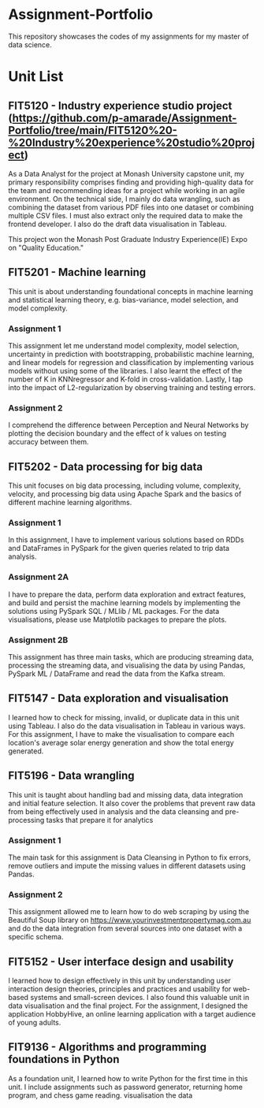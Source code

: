 # Assignment-Portfolio
This repository showcases the codes of my assignments for my master of data science.
 
# Unit List
## FIT5120 - Industry experience studio project (https://github.com/p-amarade/Assignment-Portfolio/tree/main/FIT5120%20-%20Industry%20experience%20studio%20project)
As a Data Analyst for the project at Monash University capstone unit, my primary responsibility comprises finding and providing high-quality data for the team and recommending ideas for a project while working in an agile environment. On the technical side, I mainly do data wrangling, such as combining the dataset from various PDF files into one dataset or combining multiple CSV files. I must also extract only the required data to make the frontend developer. I also do the draft data visualisation in Tableau.

This project won the Monash Post Graduate Industry Experience(IE) Expo on "Quality Education."

## FIT5201 - Machine learning
This unit is about understanding foundational concepts in machine learning and statistical learning theory, e.g. bias-variance, model selection, and model complexity.
### Assignment 1 
This assignment let me understand model complexity, model selection, uncertainty in prediction with bootstrapping, probabilistic machine learning, and linear models for regression and classification by implementing various models without using some of the libraries. I also learnt the effect of the number of K in KNNregressor and K-fold in cross-validation. Lastly, I tap into the impact of L2-regularization by observing training and testing errors.
### Assignment 2 
I comprehend the difference between Perception and Neural Networks by plotting the decision boundary and the effect of k values on testing accuracy between them.

## FIT5202 - Data processing for big data
This unit focuses on big data processing, including volume, complexity, velocity,  and processing big data using Apache Spark and the basics of different machine learning algorithms. 
### Assignment 1 
In this assignment, I have to implement various solutions based on RDDs and DataFrames in PySpark for the given queries related to trip data analysis.
### Assignment 2A 
I have to prepare the data, perform data exploration and extract features, and build and persist the machine learning models by implementing the solutions using PySpark SQL / MLlib / ML packages. For the data visualisations, please use Matplotlib packages to prepare the plots.
### Assignment 2B 
This assignment has three main tasks, which are producing streaming data, processing the streaming data, and visualising the data by using Pandas, PySpark ML / DataFrame  and read
the data from the Kafka stream.

## FIT5147 - Data exploration and visualisation
I learned how to check for missing, invalid, or duplicate data in this unit using Tableau. I also do the data visualisation in Tableau in various ways. For this assignment, I have to make the visualisation to compare each location's average solar energy generation and show the total energy generated. 

## FIT5196 - Data wrangling
This unit is taught about handling bad and missing data, data integration and initial feature selection. It also cover the problems that prevent raw data from being effectively used in analysis and the data cleansing and pre-processing tasks that prepare it for analytics
### Assignment 1 
The main task for this assignment is Data Cleansing in Python to fix errors, remove outliers and impute the missing values in different datasets using Pandas.
### Assignment 2 
This assignment allowed me to learn how to do web scraping by using the Beautiful Soup library on https://www.yourinvestmentpropertymag.com.au and do the data integration from several sources into one dataset with a specific schema.

## FIT5152 - User interface design and usability
I learned how to design effectively in this unit by understanding user interaction design theories, principles and practices and usability for web-based systems and small-screen devices. I also found this valuable unit in data visualisation and the final project.
For the assignment, I designed the application HobbyHive, an online learning application with a target audience of young adults.


## FIT9136 - Algorithms and programming foundations in Python
As a foundation unit, I learned how to write Python for the first time in this unit. I include assignments such as password generator, returning home program, and chess game reading. visualisation the data

